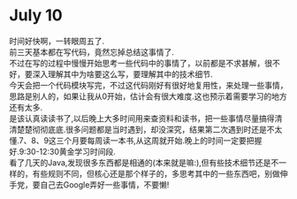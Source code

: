 # July 10  
时间好快啊，一转眼周五了.  
前三天基本都在写代码，竟然忘掉总结这事情了.  
不过在写的过程中慢慢开始思考一些代码中的事情了，以前都是不求甚解，很不好，要深入理解其中为啥要这么写，要理解其中的技术细节.  
今天会把一个代码模块写完，不过这代码刚好有很好地复用性，来处理一些事情，思路是别人的，如果让我从0开始，估计会有很大难度.这也预示着需要学习的地方还有太多.  
是该认真读读书了,以后晚上大多时间用来查资料和读书，把一些事情尽量搞得清清楚楚彻彻底底.很多问题都是当时遇到，却没深究，结果第二次遇到时还是不太懂.7、8、9这三个月要每周读一本书,从这周就开始.晚上的时间一定要把握好.9:30-12:30黄金学习时间段.  
看了几天的Java,发现很多东西都是相通的(本来就是嘛:),但有些技术细节还是不一样的，有些规则不同，但核心还是那个样子的，多思考其中的一些东西吧，别做伸手党，要自己去Google弄好一些事情，不要懒!  

